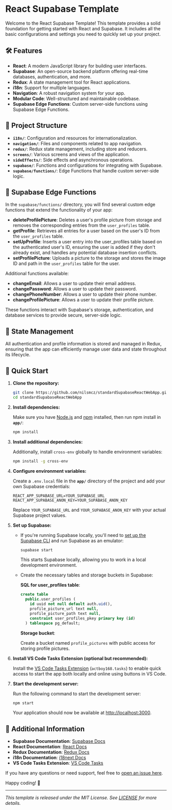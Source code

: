 # React Supabase Template

Welcome to the React Supabase Template! This template provides a solid foundation for getting started with React and Supabase. It includes all the basic configurations and settings you need to quickly set up your project.

## 🛠️ Features

- **React**: A modern JavaScript library for building user interfaces.
- **Supabase**: An open-source backend platform offering real-time databases, authentication, and more.
- **Redux**: A state management tool for React applications.
- **i18n**: Support for multiple languages.
- **Navigation**: A robust navigation system for your app.
- **Modular Code**: Well-structured and maintainable codebase.
- **Supabase Edge Functions**: Custom server-side functions using Supabase Edge Functions.

## 📂 Project Structure

- **`i18n/`**: Configuration and resources for internationalization.
- **`navigation/`**: Files and components related to app navigation.
- **`redux/`**: Redux state management, including store and reducers.
- **`screens/`**: Various screens and views of the application.
- **`sideEffects/`**: Side effects and asynchronous operations.
- **`supabase/`**: Functions and configurations for integrating with Supabase.
- **`supabase/functions/`**: Edge Functions that handle custom server-side logic.

## 🧩 Supabase Edge Functions

In the `supabase/functions/` directory, you will find several custom edge functions that extend the functionality of your app:

- **deleteProfilePicture**: Deletes a user's profile picture from storage and removes the corresponding entries from the `user_profiles` table.
- **getProfile**: Retrieves all entries for a user based on the user's ID from the `user_profiles` table.
- **setUpProfile**: Inserts a user entry into the user_profiles table based on the authenticated user's ID, ensuring the user is added if they don't already exist, and handles any potential database insertion conflicts.
- **setProfilePicture**: Uploads a picture to the storage and stores the image ID and path in the `user_profiles` table for the user.

Additional functions available:

- **changeEmail**: Allows a user to update their email address.
- **changePassword**: Allows a user to update their password.
- **changePhoneNumber**: Allows a user to update their phone number.
- **changeProfilePicture**: Allows a user to update their profile picture.

These functions interact with Supabase's storage, authentication, and database services to provide secure, server-side logic.

## 🔄 State Management

All authentication and profile information is stored and managed in Redux, ensuring that the app can efficiently manage user data and state throughout its lifecycle.

## 🚀 Quick Start

1. **Clone the repository:**

   ```bash
   git clone https://github.com/nilsmcz/standardSupabaseReactWebApp.git
   cd standardSupabaseReactWebApp
   ```

2. **Install dependencies:**

   Make sure you have [Node.js](https://nodejs.org/) and [npm](https://www.npmjs.com/) installed, then run npm install in **`app/`**:

   ```bash
   npm install
   ```

3. **Install additional dependencies:**

   Additionally, install `cross-env` globally to handle environment variables:

   ```bash
   npm install -g cross-env
   ```

4. **Configure environment variables:**

   Create a `.env.local` file in the **`app/`** directory of the project and add your own Supabase credentials:

   ```env
   REACT_APP_SUPABASE_URL=YOUR_SUPABASE_URL
   REACT_APP_SUPABASE_ANON_KEY=YOUR_SUPABASE_ANON_KEY
   ```

   Replace `YOUR_SUPABASE_URL` and `YOUR_SUPABASE_ANON_KEY` with your actual Supabase project values.

5. **Set up Supabase:**

   - If you're running Supabase locally, you'll need to [set up the Supabase CLI](https://supabase.com/docs/guides/cli) and run Supabase as an emulator:

     ```bash
     supabase start
     ```

     This starts Supabase locally, allowing you to work in a local development environment.

   - Create the necessary tables and storage buckets in Supabase:

     **SQL for user_profiles table**:

     ```sql
     create table
       public.user_profiles (
         id uuid not null default auth.uid(),
         profile_picture_url text null,
         profile_picture_path text null,
         constraint user_profiles_pkey primary key (id)
       ) tablespace pg_default;
     ```

     **Storage bucket**:

     Create a bucket named `profile_pictures` with public access for storing profile pictures.

6. **Install VS Code Tasks Extension (optional but recommended):**

   Install the [VS Code Tasks Extension](https://marketplace.visualstudio.com/items?itemName=actboy168.tasks) (`actboy168.tasks`) to enable quick access to start the app both locally and online using buttons in VS Code.

7. **Start the development server:**

   Run the following command to start the development server:

   ```bash
   npm start
   ```

   Your application should now be available at [http://localhost:3000](http://localhost:3000).

## 📝 Additional Information

- **Supabase Documentation**: [Supabase Docs](https://supabase.com/docs)
- **React Documentation**: [React Docs](https://reactjs.org/docs/getting-started.html)
- **Redux Documentation**: [Redux Docs](https://redux.js.org/)
- **i18n Documentation**: [i18next Docs](https://www.i18next.com/)
- **VS Code Tasks Extension**: [VS Code Tasks](https://marketplace.visualstudio.com/items?itemName=actboy168.tasks)

If you have any questions or need support, feel free to [open an issue here](https://github.com/nilsmcz/standardSupabaseReactWebApp/issues).

Happy coding! 🚀

---

*This template is released under the MIT License. See [LICENSE](LICENSE) for more details.*
